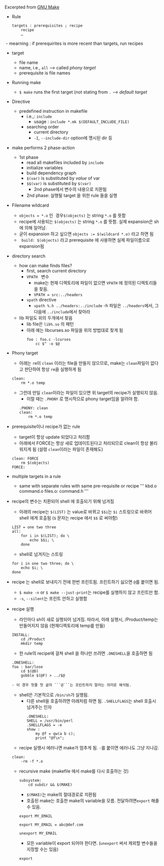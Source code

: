 Excerpted from [GNU Make](https://www.gnu.org/software/make/manual/html_node/)

- Rule
    ```
    targets : prerequisites ; recipe
        recipe
        …
    ```
  - mearning : if prerequirites is more recent than targets, run recipes
  - target
    - file name
    - name, i.e., ```all``` --> called *phony target*
    - prerequisite is file names
  - Running make
    - ```$ make``` runs the first target (not stating from ```.``` --> *default target*
- Directive
  - predefined instruction in makefile
    - i.e.,: ```include ```
      - usage : ```include *.mk $(DEFAULT_INCLUDE_FILE)```
    - searching order
      - current directory
      - ```-I```, ```--include-dir``` option에 명시된 dir 등
- make performs 2 phase-action
  - 1st phase
    - read all makefiles included by ```include```
    - initialize variables
    - build dependency graph
    - ```$(var)``` is substituted by *value* of var
    - ```$$(var)``` is substituted by ```$(var)```
      - 2nd phase에서 변수의 내용으로 치환됨
    - 2nd phase: 실행될 target 을 위한 rule 들을 실행

- Filename wildcard
  - ```objects = *.o``` 인  경우```$(objects)``` 는 string ```*.o``` 를 뜻함
  - recipe에 사용되는 ```$(objects)``` 는 string ```*.o``` 를 뜻함. 실제 expansion은 sh 에 의해 일어남.
  - 굳이 expansion 하고 싶으면 ```objects := $(wildcard *.o)``` 라고 하면 됨
  - ``` build: $(objects)``` 라고 prerequisite 에 사용하면 실제 파일이름으로 expansion됨
 
- directory search
    - how can make finds files?
        - first, search current directory
        - ```VPATH ``` 변수
            - make는 현재 디렉토리에 파일이 없으면 ```VPATH``` 에 정의된 디렉토리들을 찾음.
            - ```VPATH = src:../headers```
        - ```vpath``` directive
            - ```vpath %.h ../headers:../include```
            -h 파일은 ```../headers```에서, 그 다음에 ```../include```에서 찾아라
    - lib 파일도 위의 두개에서 찾음
        - lib file은 ```lib%.so``` 의 패턴
        - 아래 예는 libcurses.so 파일을 위의 방법대로 찾게 됨
            ```
            foo : foo.c -lcurses
                cc $^ -o $@
            ```        
- Phony target        
    - 아래는 ```rm```이 ```clean``` 이라는 file을 만들지 않으므로, make는 ```clean```파일이 없다고 판단하여 항상 ```rm```을 실행하게 됨
    ```
    clean:
        rm *.o temp
    ```
    - 그런데 만일 ```clean```이라는 파일이 있으면 위 target의 recipe가 실행되지 않음.
        - 이럴 때는 ```.PHONY``` 로 명시적으로 phony target임을 알려야 함.
        ```
        .PHONY: clean
        clean:
            rm *.o temp
        ```
- prerequisite이나 recipe가 없는 rule
    - target이 항상 update 되었다고 처리함
    - 아래에서 FORCE는 항상 새로 업데이트된다고 처리되므로 clean이 항상 불리워지게 됨 (설령 ```clean```이라는 파일이 존재해도)
    ```
    clean: FORCE
        rm $(objects)
    FORCE:    
    ```

- multiple targets in a rule
  - same with separate rules with same pre-requisite or recipe
    '''
    kbd.o command.o files.o: command.h
    '''    

- recipe의 변수는 치환되어 shell 에 호출되기 위해 넘겨짐
    - 아래의 recipe는 ```$(LIST)``` 는 value로 바뀌고 ```$$i```는 ```$i``` 스트링으로 바뀌어 shell 에게 호출됨 (```$``` 문자는 recipe 에서 ```$$``` 로 써야함)
    ```
    LIST = one two three
    all:
        for i in $(LIST); do \
            echo $$i; \
        done
    ```    
    - shell로 넘겨지는 스트링
    ```
    for i in one two three; do \
        echo $i; \
    done
    ```
- recipe 는 shell로 보내지기 전에 한번 프린트됨. 프린트하기 싫으면 ```@```를 붙이면 됨.
    - ```$ make -n``` or ```$ make --just-print```는 recipe를 실행하지 않고 프린트만 함.
    - ```-s```, ```--silent```는 프린트 안하고 실행함
- recipe 실행
    - 라인마다 sh이 새로 실행되어 넘겨짐. 따라서, 아래 실행시, /Product/temp는 만들어지지 않음 (현재디렉토리에 temp를 만듦)
    ```
    INSTALL:
        cd /Product
        mkdir temp
    ```
    - 한 rule의 recipe에 걸쳐 shell 을 하나만 쓰려면 ```.ONESHELL```을 호출하면 됨
    ```
    .ONESHELL:
    foo : bar/lose
        cd $(@D)
        gobble $(@F) > ../$@
    ```
      - 이 경우 첫줄 첫 글자 ```@```는 프린트하지 말라는 의미로 해석됨.
    - shell은 기본적으로 ```/bin/sh```가 실행됨.
      - 다른 shell을 호출하려면 아래처럼 하면 됨. ```.SHELLFLAGS```는 shell 호출시 넘겨주는 인자
        ```
        .ONESHELL:
        SHELL = /usr/bin/perl
        .SHELLFLAGS = -e
        show :
            my @f = qw(a b c);
            print "@f\n";
        ```
    - recipe 실행시 에러나면 make가 멈추게 됨. ```-```를 붙이면 에러나도 그냥 지나감.
    ```
    clean:
        -rm -f *.o
    ```
    - recursive make (makefile 에서 make를 다시 호출하는 것)
        ```
        subsystem:
            cd subdir && $(MAKE)
        ```
        - ```$(MAKE)```는 make의 절대경로로 치환됨
        - 호출된 make는 호출한 make의 variable을 모름. 전달하려면```export``` 해줄 수 있음.
        ```
        export MY_EMAIL
        ```
        ```
        export MY_EMAIL = abc@def.com
        ```
        ```
        unexport MY_EMAIL
        ```
        - 모든 variable이 export 되어야 한다면. (```unexport``` 써서 제외할 변수들을 지정할 수는 있음)
        ```
        export 
        ```
        
        

    


